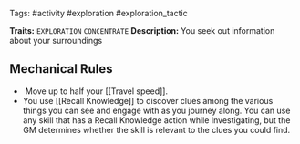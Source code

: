 Tags: #activity #exploration #exploration_tactic 

**Traits:** `EXPLORATION` `CONCENTRATE`
**Description:** You seek out information about your surroundings

## Mechanical Rules

-  Move up to half your [[Travel speed]].
- You use [[Recall Knowledge]] to discover clues among the various things you can see and engage with as you journey along. You can use any skill that has a Recall Knowledge action while Investigating, but the GM determines whether the skill is relevant to the clues you could find.